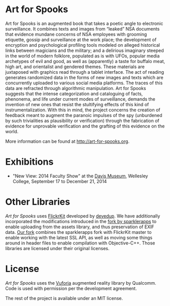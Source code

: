 # Art for Spooks

Art for Spooks is an augmented book that takes a poetic angle to electronic surveillance. It combines texts and images from “leaked” NSA documents that evidence mundane concerns of NSA employees with grooming etiquette, gossip and surveillance at the work place; the development of encryption and psychological profiling tools modeled on alleged historical links between magicians and the military; and a delirious imaginary steeped in the world of modern folklore, populated as is with UFOs, popular media archetypes of evil and good, as well as (apparently) a taste for buffalo meat, high art, and orientalist and gendered themes. These materials are juxtaposed with graphics read through a tablet interface. The act of reading generates randomized data in the forms of new images and texts which are concurrently uploaded to various social media platforms. The traces of this data are refracted through algorithmic manipulation. Art for Spooks suggests that the intense categorization and cataloguing of facts, phenonema, and life under current modes of surveillance, demands the invention of new ones that resist the stultifying effects of this kind of instrumentalization. With this in mind, the project concerns the creation of feedback meant to augment the paranoic impulses of the spy (unburdened by such trivialities as plausibility or verification) through the fabrication of evidence for unprovable verification and the grafting of this evidence on the world.

More information can be found at http://art-for-spooks.org.

# Exhibitions

* "New View: 2014 Faculty Show" at the [Davis Museum](http://www.wellesley.edu/davismuseum), Wellesley College, September 17 to December 21, 2014

# Other Libraries

_Art for Spooks_ uses [FlickrKit](https://github.com/devedup/FlickrKit) developed by [devedup](). We have additionally incorporated the modifications introduced in the [fork by sparklerapps](https://github.com/sparklerapps/FlickrKit) to enable uploading from the assets library, and thus preservation of EXIF data. [Our fork](https://github.com/zeitkunst/FlickrKit) combines the sparklerapps fork with FlickrKit master to enable working with the latest SSL API, as well as moving some things around in header files to enable compilation with Objective-C++. Those libraries are licensed under their original licenses.

# License

_Art for Spooks_ uses the [Vuforia](https://www.vuforia.com/) augmented reality library by Qualcomm. Code is used with permission per the development agreement. 

The rest of the project is available under an MIT license.
